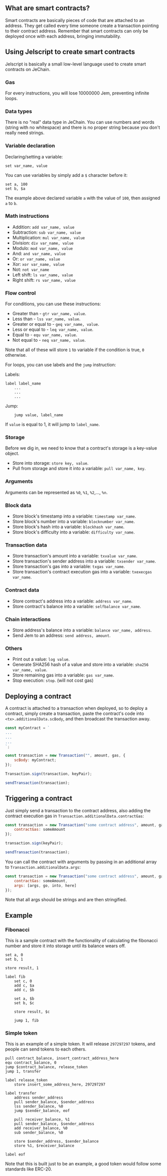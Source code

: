 ## What are smart contracts?

Smart contracts are basically pieces of code that are attached to an address. They get called every time someone create a transaction pointing to their contract address. Remember that smart contracts can only be deployed once with each address, bringing immutability.

## Using Jelscript to create smart contracts

Jelscript is basically a small low-level language used to create smart contracts on JeChain.

### Gas

For every instructions, you will lose 10000000 Jem, preventing infinite loops.

### Data types

There is no "real" data type in JeChain. You can use numbers and words (string with no whitespace) and there is no proper string because you don't really need strings.

### Variable declaration

Declaring/setting a variable:
```
set var_name, value
```

You can use variables by simply add a `$` character before it:
```
set a, 100
set b, $a
```

The example above declared variable `a` with the value of `100`, then assigned `a` to `b`.

### Math instructions

* Addition: `add var_name, value`
* Subtraction: `sub var_name, value`
* Multiplication: `mul var_name, value`
* Division: `div var_name, value`
* Modulo: `mod var_name, value`
* And: `and var_name, value`
* Or: `or var_name, value`
* Xor: `xor var_name, value`
* Not: `not var_name`
* Left shift: `ls var_name, value`
* Right shift: `rs var_name, value`


### Flow control

For conditions, you can use these instructions:

* Greater than - `gtr var_name, value`.
* Less than - `lss var_name, value`.
* Greater or equal to - `geq var_name, value`.
* Less or equal to - `leq var_name, value`.
* Equal to - `equ var_name, value`.
* Not equal to - `neq var_name, value`.

Note that all of these will store `1` to variable if the condition is true, `0` otherwise.

For loops, you can use labels and the `jump` instruction:

Labels:
```
label label_name
	...
	...
	...
```

Jump:
```
	jump value, label_name
```

If `value` is equal to 1, it will jump to `label_name`.

### Storage

Before we dig in, we need to know that a contract's storage is a key-value object.

* Store into storage: `store key, value`.
* Pull from storage and store it into a variable: `pull var_name, key`.

### Arguments

Arguments can be represented as `%0`, `%1`, `%2`,..., `%n`.

### Block data

* Store block's timestamp into a variable: `timestamp var_name`.
* Store block's number into a variable: `blocknumber var_name`.
* Store block's hash into a variable: `blockhash var_name`.
* Store block's difficulty into a variable: `difficulty var_name`.

### Transaction data

* Store transaction's amount into a variable: `txvalue var_name`.
* Store transaction's sender address into a variable: `txsender var_name`.
* Store transaction's gas into a variable: `txgas var_name`.
* Store transaction's contract execution gas into a variable: `txexecgas var_name`.

### Contract data

* Store contract's address into a variable: `address var_name`.
* Store contract's balance into a variable: `selfbalance var_name`.

### Chain interactions

* Store address's balance into a variable: `balance var_name, address`.
* Send Jem to an address: `send address, amount`.

### Others

* Print out a value: `log value`.
* Generate SHA256 hash of a value and store into a variable: `sha256 var_name, value`.
* Store remaining gas into a variable: `gas var_name`.
* Stop execution: `stop`. (will not cost gas)

## Deploying a contract

A contract is attached to a transaction when deployed, so to deploy a contract, simply create a transaction, paste the contract's code into `<tx>.additionalData.scBody`, and then broadcast the transaction away.

```js
const myContract = `
...
...
...
`;

const transaction = new Transaction("", amount, gas, {
	scBody: myContract;
});

Transaction.sign(transaction, keyPair);

sendTransaction(transaction);
```

## Triggering a contract

Just simply send a transaction to the contract address, also adding the contract execution gas in `Transaction.additionalData.contractGas`:
```js
const transaction = new Transaction("some contract address", amount, gas, {
	contractGas: someAmount
});

transaction.sign(keyPair);

sendTransaction(transaction);
```

You can call the contract with arguments by passing in an additional array to `Transaction.additionalData.args`:
```js
const transaction = new Transaction("some contract address", amount, gas, {
	contractGas: someAmount,
	args: [args, go, into, here]
});
```

Note that all args should be strings and are then stringified.

## Example

### Fibonacci

This ís a sample contract with the functionality of calculating the fibonacci number and store it into storage until its balance wears off.
```
set a, 0
set b, 1

store result, 1

label fib
    set c, 0
    add c, $a
    add c, $b
    
    set a, $b
    set b, $c

    store result, $c

    jump 1, fib
```

### Simple token

This is an example of a simple token. It will release `297297297` tokens, and people can send tokens to each others.
```
pull contract_balance, insert_contract_address_here
equ contract_balance, 0
jump $contract_balance, release_token
jump 1, transfer

label release_token
    store insert_some_address_here, 297297297

label transfer
    address sender_address
    pull sender_balance, $sender_address
    lss sender_balance, %0
    jump $sender_balance, eof

    pull receiver_balance, %1
    pull sender_balance, $sender_address
    add receiver_balance, %0
    sub sender_balance, %0

    store $sender_address, $sender_balance
    store %1, $receiver_balance

label eof
```
Note that this is built just to be an example, a good token would follow some standards like ERC-20.
